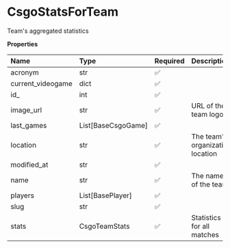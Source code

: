 # CsgoStatsForTeam

Team's aggregated statistics

**Properties**

| Name              | Type               | Required | Description                      |
| :---------------- | :----------------- | :------- | :------------------------------- |
| acronym           | str                | ✅       |                                  |
| current_videogame | dict               | ✅       |                                  |
| id\_              | int                | ✅       |                                  |
| image_url         | str                | ✅       | URL of the team logo             |
| last_games        | List[BaseCsgoGame] | ✅       |                                  |
| location          | str                | ✅       | The team's organization location |
| modified_at       | str                | ✅       |                                  |
| name              | str                | ✅       | The name of the team.            |
| players           | List[BasePlayer]   | ✅       |                                  |
| slug              | str                | ✅       |                                  |
| stats             | CsgoTeamStats      | ✅       | Statistics for all matches       |
